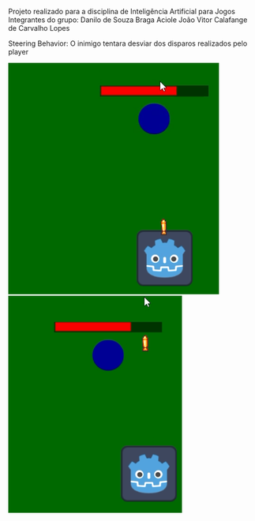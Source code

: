 Projeto realizado para a disciplina de Inteligência Artificial para Jogos
Integrantes do grupo:
Danilo de Souza Braga Aciole
João Vitor Calafange de Carvalho Lopes

Steering Behavior:
O inimigo tentara desviar dos disparos realizados pelo player

<a> ![imagem](Avoid1.PNG) ![imagem](Avoid2.PNG)</a>
